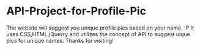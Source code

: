# API-Project-for-Profile-Pic
The website will suggest you unique  profile pics based on your name. :P
It uses CSS,HTML,jQuerry and utilizes the concept of API to suggest uique pics for unique names.
Thanks for visiting!
